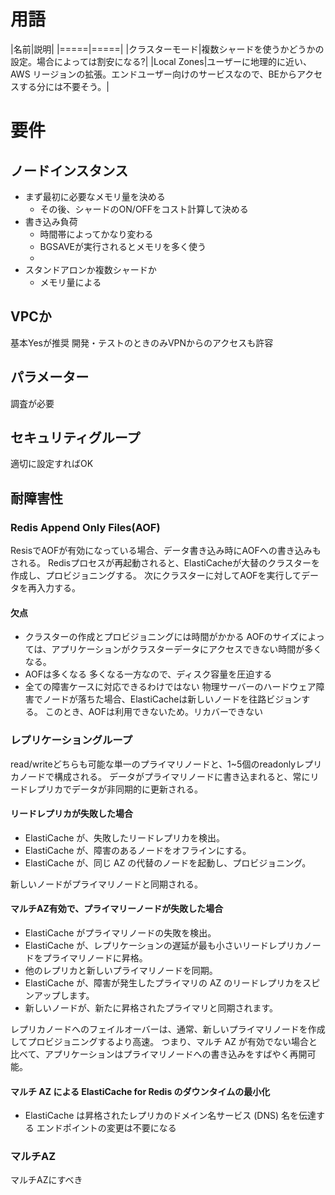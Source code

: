 # 用語

|名前|説明|
|=====|=====|
|クラスターモード|複数シャードを使うかどうかの設定。場合によっては割安になる?|
|Local Zones|ユーザーに地理的に近い、AWS リージョンの拡張。エンドユーザー向けのサービスなので、BEからアクセスする分には不要そう。|



# 要件
## ノードインスタンス
- まず最初に必要なメモリ量を決める
    - その後、シャードのON/OFFをコスト計算して決める
- 書き込み負荷
    - 時間帯によってかなり変わる
    - BGSAVEが実行されるとメモリを多く使う
    - 
- スタンドアロンか複数シャードか
    - メモリ量による

## VPCか
基本Yesが推奨
開発・テストのときのみVPNからのアクセスも許容

## パラメーター
調査が必要

## セキュリティグループ
適切に設定すればOK

## 耐障害性

### Redis Append Only Files(AOF)
ResisでAOFが有効になっている場合、データ書き込み時にAOFへの書き込みもされる。
Redisプロセスが再起動されると、ElastiCacheが大替のクラスターを作成し、プロビジョニングする。
次にクラスターに対してAOFを実行してデータを再入力する。

#### 欠点
- クラスターの作成とプロビジョニングには時間がかかる
    AOFのサイズによっては、アプリケーションがクラスターデータにアクセスできない時間が多くなる。
- AOFは多くなる
    多くなる一方なので、ディスク容量を圧迫する
- 全ての障害ケースに対応できるわけではない
    物理サーバーのハードウェア障害でノードが落ちた場合、ElastiCacheは新しいノードを往路ビジョンする。
    このとき、AOFは利用できないため。リカバーできない

### レプリケーショングループ
read/writeどちらも可能な単一のプライマリノードと、1~5個のreadonlyレプリカノードで構成される。
データがプライマリノードに書き込まれると、常にリードレプリカでデータが非同期的に更新される。

#### リードレプリカが失敗した場合
- ElastiCache が、失敗したリードレプリカを検出。
- ElastiCache が、障害のあるノードをオフラインにする。
- ElastiCache が、同じ AZ の代替のノードを起動し、プロビジョニング。

新しいノードがプライマリノードと同期される。

#### マルチAZ有効で、プライマリーノードが失敗した場合
- ElastiCache がプライマリノードの失敗を検出。
- ElastiCache が、レプリケーションの遅延が最も小さいリードレプリカノードをプライマリノードに昇格。
- 他のレプリカと新しいプライマリノードを同期。
- ElastiCache が、障害が発生したプライマリの AZ のリードレプリカをスピンアップします。
- 新しいノードが、新たに昇格されたプライマリと同期されます。

レプリカノードへのフェイルオーバーは、通常、新しいプライマリノードを作成してプロビジョニングするより高速。
つまり、マルチ AZ が有効でない場合と比べて、アプリケーションはプライマリノードへの書き込みをすばやく再開可能。


#### マルチ AZ による ElastiCache for Redis のダウンタイムの最小化
- ElastiCache は昇格されたレプリカのドメイン名サービス (DNS) 名を伝達する
    エンドポイントの変更は不要になる

### マルチAZ
マルチAZにすべき